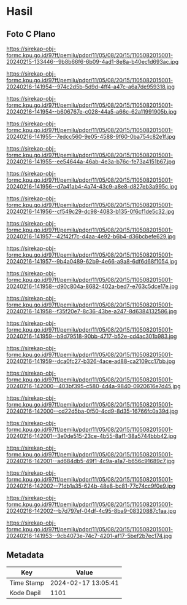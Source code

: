 # Hasil

## Foto C Plano

https://sirekap-obj-formc.kpu.go.id/97ff/pemilu/pdpr/11/05/08/20/15/1105082015001-20240215-133446--9b8b66f6-6b09-4ad1-8e8a-b40ec1d693ac.jpg

https://sirekap-obj-formc.kpu.go.id/97ff/pemilu/pdpr/11/05/08/20/15/1105082015001-20240216-141954--974c2d5b-5d9d-4ff4-a47c-a6a7de959318.jpg

https://sirekap-obj-formc.kpu.go.id/97ff/pemilu/pdpr/11/05/08/20/15/1105082015001-20240216-141954--b606767e-c028-44a5-a66c-62a11991905b.jpg

https://sirekap-obj-formc.kpu.go.id/97ff/pemilu/pdpr/11/05/08/20/15/1105082015001-20240216-141955--7edcc560-9e05-4588-9f60-0ba754c82e1f.jpg

https://sirekap-obj-formc.kpu.go.id/97ff/pemilu/pdpr/11/05/08/20/15/1105082015001-20240216-141955--ee54644a-46ab-4e3a-b76c-fe73a4151b67.jpg

https://sirekap-obj-formc.kpu.go.id/97ff/pemilu/pdpr/11/05/08/20/15/1105082015001-20240216-141956--d7a41ab4-4a74-43c9-a8e8-d827eb3a995c.jpg

https://sirekap-obj-formc.kpu.go.id/97ff/pemilu/pdpr/11/05/08/20/15/1105082015001-20240216-141956--cf549c29-dc98-4083-b135-0f6cf1de5c32.jpg

https://sirekap-obj-formc.kpu.go.id/97ff/pemilu/pdpr/11/05/08/20/15/1105082015001-20240216-141957--42f42f7c-d4aa-4e92-b6b4-d36bcbefe629.jpg

https://sirekap-obj-formc.kpu.go.id/97ff/pemilu/pdpr/11/05/08/20/15/1105082015001-20240216-141957--9b4a0489-62b9-4e66-a9a8-6df6d68f1054.jpg

https://sirekap-obj-formc.kpu.go.id/97ff/pemilu/pdpr/11/05/08/20/15/1105082015001-20240216-141958--d90c804a-8682-402a-bed7-e763c5dce17e.jpg

https://sirekap-obj-formc.kpu.go.id/97ff/pemilu/pdpr/11/05/08/20/15/1105082015001-20240216-141958--f35f20e7-8c36-43be-a247-8d6384132586.jpg

https://sirekap-obj-formc.kpu.go.id/97ff/pemilu/pdpr/11/05/08/20/15/1105082015001-20240216-141959--b9d79518-90bb-4717-b52e-cd4ac301b983.jpg

https://sirekap-obj-formc.kpu.go.id/97ff/pemilu/pdpr/11/05/08/20/15/1105082015001-20240216-141959--dca0fc27-b326-4ace-ad88-ca2109cc17bb.jpg

https://sirekap-obj-formc.kpu.go.id/97ff/pemilu/pdpr/11/05/08/20/15/1105082015001-20240216-142000--403bf395-c580-4d4a-9840-0920616e7d45.jpg

https://sirekap-obj-formc.kpu.go.id/97ff/pemilu/pdpr/11/05/08/20/15/1105082015001-20240216-142000--cd22d5ba-0f50-4cd9-8d35-16766fc0a39d.jpg

https://sirekap-obj-formc.kpu.go.id/97ff/pemilu/pdpr/11/05/08/20/15/1105082015001-20240216-142001--3e0de515-23ce-4b55-8af1-38a5744bbb42.jpg

https://sirekap-obj-formc.kpu.go.id/97ff/pemilu/pdpr/11/05/08/20/15/1105082015001-20240216-142001--ad684db5-49f1-4c9a-a1a7-b656c91689c7.jpg

https://sirekap-obj-formc.kpu.go.id/97ff/pemilu/pdpr/11/05/08/20/15/1105082015001-20240216-142002--71db1a35-624b-48e8-bc81-77c74cc9f0e9.jpg

https://sirekap-obj-formc.kpu.go.id/97ff/pemilu/pdpr/11/05/08/20/15/1105082015001-20240216-142002--b7d797ef-04df-4c95-8ba9-08320887c1aa.jpg

https://sirekap-obj-formc.kpu.go.id/97ff/pemilu/pdpr/11/05/08/20/15/1105082015001-20240216-141953--9cb4073e-74c7-4201-af17-5bef2b7ec174.jpg


## Metadata

| Key        | Value               |
| ---------- | ------------------- |
| Time Stamp | 2024-02-17 13:05:41 |
| Kode Dapil | 1101                |



